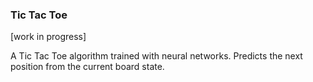 ### Tic Tac Toe

[work in progress]

A Tic Tac Toe algorithm trained with neural networks. Predicts the next position from the current board state.
